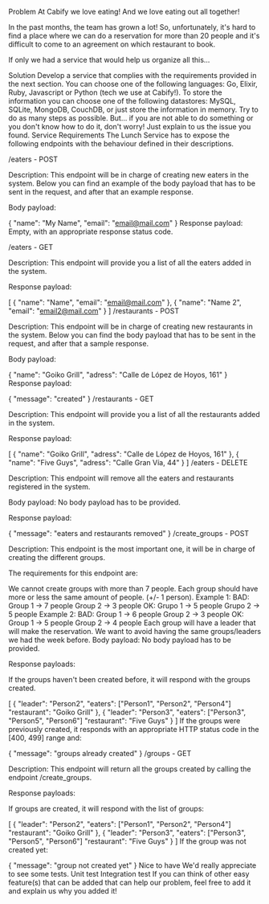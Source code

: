 Problem
At Cabify we love eating! And we love eating out all together!

In the past months, the team has grown a lot! So, unfortunately, it's hard to find a place where we can do a reservation for more than 20 people and it's difficult to come to an agreement on which restaurant to book.

If only we had a service that would help us organize all this...

Solution
Develop a service that complies with the requirements provided in the next section.
You can choose one of the following languages: Go, Elixir, Ruby, Javascript or Python (tech we use at Cabify!).
To store the information you can choose one of the following datastores: MySQL, SQLite, MongoDB, CouchDB, or just store the information in memory.
Try to do as many steps as possible. But... if you are not able to do something or you don't know how to do it, don't worry! Just explain to us the issue you found.
Service Requirements
The Lunch Service has to expose the following endpoints with the behaviour defined in their descriptions.

/eaters - POST

Description: This endpoint will be in charge of creating new eaters in the system. Below you can find an example of the body payload that has to be sent in the request, and after that an example response.

Body payload:

{
  "name": "My Name",
  "email": "email@mail.com"
}
Response payload: Empty, with an appropriate response status code.

/eaters - GET

Description: This endpoint will provide you a list of all the eaters added in the system.

Response payload:

[
  {
    "name": "Name",
    "email": "email@mail.com"
  },
  {
    "name": "Name 2",
    "email": "email2@mail.com"
  }
]
/restaurants - POST

Description: This endpoint will be in charge of creating new restaurants in the system. Below you can find the body payload that has to be sent in the request, and after that a sample response.

Body payload:

{
  "name": "Goiko Grill",
  "adress": "Calle de López de Hoyos, 161"
}
Response payload:

{
  "message": "created"
}
/restaurants - GET

Description: This endpoint will provide you a list of all the restaurants added in the system.

Response payload:

[
  {
    "name": "Goiko Grill",
    "adress": "Calle de López de Hoyos, 161"
  },
  {
    "name": "Five Guys",
    "adress": "Calle Gran Vía, 44"
  }
]
/eaters - DELETE

Description: This endpoint will remove all the eaters and restaurants registered in the system.

Body payload: No body payload has to be provided.

Response payload:

{
  "message": "eaters and restaurants removed"
}
/create_groups - POST

Description: This endpoint is the most important one, it will be in charge of creating the different groups.

The requirements for this endpoint are:

We cannot create groups with more than 7 people.
Each group should have more or less the same amount of people. (+/- 1 person).
Example 1:
BAD:
Group 1 -> 7 people
Group 2 -> 3 people
OK:
Grupo 1 -> 5 people
Grupo 2 -> 5 people
Example 2:
BAD:
Group 1 -> 6 people
Group 2 -> 3 people
OK:
Group 1 -> 5 people
Group 2 -> 4 people
Each group will have a leader that will make the reservation.
We want to avoid having the same groups/leaders we had the week before.
Body payload: No body payload has to be provided.

Response payloads:

If the groups haven't been created before, it will respond with the groups created.

[
  {
    "leader": "Person2",
    "eaters": ["Person1", "Person2", "Person4"]
    "restaurant": "Goiko Grill" 
  },
  {
    "leader": "Person3",
    "eaters": ["Person3", "Person5", "Person6"]
    "restaurant": "Five Guys" 
  }
]
If the groups were previously created, it responds with an appropriate HTTP status code in the [400, 499] range and:

{
  "message": "groups already created"
}
/groups - GET

Description: This endpoint will return all the groups created by calling the endpoint /create_groups.

Response payloads:

If groups are created, it will respond with the list of groups:

[
  {
    "leader": "Person2",
    "eaters": ["Person1", "Person2", "Person4"]
    "restaurant": "Goiko Grill" 
  },
  {
    "leader": "Person3",
    "eaters": ["Person3", "Person5", "Person6"]
    "restaurant": "Five Guys" 
  }
]
If the group was not created yet:

{
  "message": "group not created yet"
}
Nice to have
We'd really appreciate to see some tests.
Unit test
Integration test
If you can think of other easy feature(s) that can be added that can help our problem, feel free to add it and explain us why you added it!
